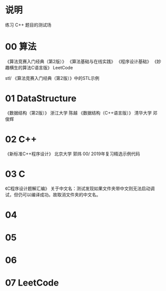 # 说明
练习 C++ 题目的测试场

# 00 算法
《算法竞赛入门经典（第2版）》
《算法基础与在线实践》
《程序设计基础》
《妙趣横生的算法C语言版》
LeetCode

stl/ 《算法竞赛入门经典（第2版）》中的STL示例


# 01 DataStructure
《数据结构（第2版）》 浙江大学 陈越
《数据结构（C++语言版）》 清华大学 邓俊辉


# 02 C++
《新标准C++程序设计》 北京大学 郭炜
00/ 2019年复习精选示例代码


# 03 C
《C程序设计题解汇编》
关于中文名：测试发现如果文件夹带中文则无法启动调试，但仍可以编译成功。故取消文件夹的中文名。


# 04 



# 05 



# 06 



# 07 LeetCode

